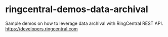 # ringcentral-demos-data-archival
Sample demos on how to leverage data archival with RingCentral REST API. https://developers.ringcentral.com
